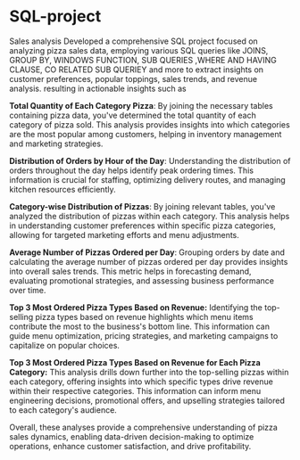 # SQL-project
Sales analysis Developed a comprehensive SQL project focused on analyzing pizza sales data, employing various SQL queries like JOINS, GROUP BY, WINDOWS FUNCTION, SUB QUERIES ,WHERE AND HAVING CLAUSE, CO RELATED SUB QUERIEY and more to extract insights on customer preferences, popular toppings, sales trends, and revenue analysis.
resulting in actionable insights such as 

**Total Quantity of Each Category Pizza**: By joining the necessary tables containing pizza data, you've determined the total quantity of each category of pizza sold. This analysis provides insights into which categories are the most popular among customers, helping in inventory management and marketing strategies.

**Distribution of Orders by Hour of the Day**: Understanding the distribution of orders throughout the day helps identify peak ordering times. This information is crucial for staffing, optimizing delivery routes, and managing kitchen resources efficiently.

**Category-wise Distribution of Pizzas**: By joining relevant tables, you've analyzed the distribution of pizzas within each category. This analysis helps in understanding customer preferences within specific pizza categories, allowing for targeted marketing efforts and menu adjustments.

**Average Number of Pizzas Ordered per Day**: Grouping orders by date and calculating the average number of pizzas ordered per day provides insights into overall sales trends. This metric helps in forecasting demand, evaluating promotional strategies, and assessing business performance over time.

**Top 3 Most Ordered Pizza Types Based on Revenue:** Identifying the top-selling pizza types based on revenue highlights which menu items contribute the most to the business's bottom line. This information can guide menu optimization, pricing strategies, and marketing campaigns to capitalize on popular choices.

**Top 3 Most Ordered Pizza Types Based on Revenue for Each Pizza Category:** This analysis drills down further into the top-selling pizzas within each category, offering insights into which specific types drive revenue within their respective categories. This information can inform menu engineering decisions, promotional offers, and upselling strategies tailored to each category's audience.

Overall, these analyses provide a comprehensive understanding of pizza sales dynamics, enabling data-driven decision-making to optimize operations, enhance customer satisfaction, and drive profitability.

